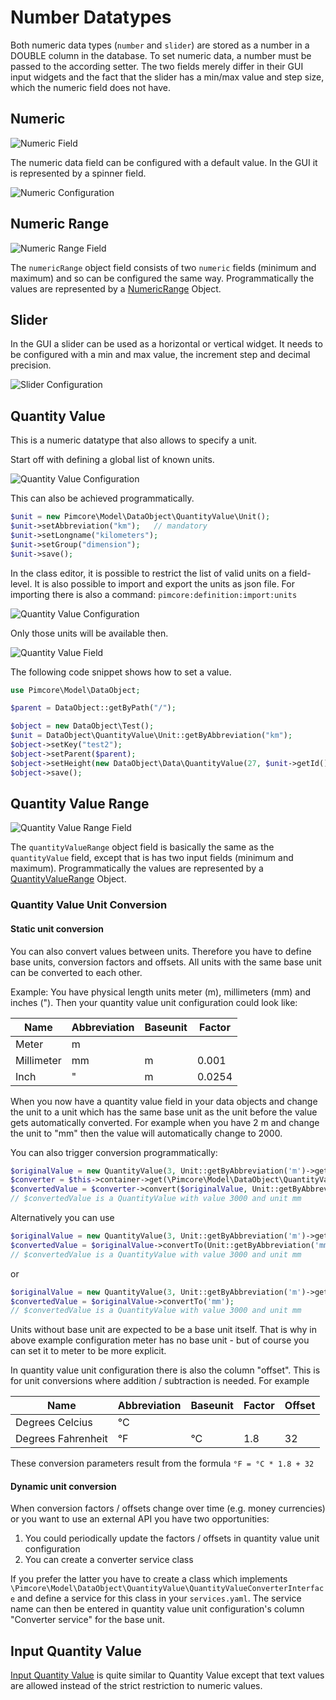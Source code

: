 # Number Datatypes

Both numeric data types (`number` and `slider`) are stored as a number in a DOUBLE column in the database. 
To set numeric data, a number must be passed to the according setter. The two fields merely differ in their GUI input 
widgets and the fact that the slider has a min/max value and step size, which the numeric field does not have.


## Numeric

![Numeric Field](../../../img/classes-datatypes-number2.jpg)

The numeric data field can be configured with a default value. In the GUI it is represented by a spinner field.

![Numeric Configuration](../../../img/classes-datatypes-number1.jpg)


## Numeric Range

![Numeric Range Field](../../../img/classes-datatypes-number7.jpg)

The `numericRange` object field consists of two `numeric` fields (minimum and maximum) and so can be configured
the same way. Programmatically the values are represented by a [NumericRange](https://github.com/pimcore/pimcore/tree/11.x/models/DataObject/Data/NumericRange.php) Object.


## Slider

In the GUI a slider can be used as a horizontal or vertical widget. It needs to be configured with a min and max value,
the increment step and decimal precision.

![Slider Configuration](../../../img/classes-datatypes-number3.jpg)


## Quantity Value

This is a numeric datatype that also allows to specify a unit.

Start off with defining a global list of known units.

![Quantity Value Configuration](../../../img/classes-datatypes-number4.png)

This can also be achieved programmatically.

```php
$unit = new Pimcore\Model\DataObject\QuantityValue\Unit();
$unit->setAbbreviation("km");   // mandatory
$unit->setLongname("kilometers");
$unit->setGroup("dimension");
$unit->save();
```


In the class editor, it is possible to restrict the list of valid units on a field-level. 
It is also possible to import and export the units as json file. 
For importing there is also a command: `pimcore:definition:import:units`

![Quantity Value Configuration](../../../img/classes-datatypes-number5.png)

Only those units will be available then.

![Quantity Value Field](../../../img/classes-datatypes-number6.png)

The following code snippet shows how to set a value.
```php
use Pimcore\Model\DataObject;

$parent = DataObject::getByPath("/");

$object = new DataObject\Test();
$unit = DataObject\QuantityValue\Unit::getByAbbreviation("km");
$object->setKey("test2");
$object->setParent($parent);
$object->setHeight(new DataObject\Data\QuantityValue(27, $unit->getId()));
$object->save();
```


## Quantity Value Range

![Quantity Value Range Field](../../../img/classes-datatypes-number8.jpg)

The `quantityValueRange` object field is basically the same as the `quantityValue` field,
except that is has two input fields (minimum and maximum). Programmatically the values are
represented by a [QuantityValueRange](https://github.com/pimcore/pimcore/tree/11.x/models/DataObject/Data/QuantityValueRange.php) Object.


### Quantity Value Unit Conversion

#### Static unit conversion

You can also convert values between units. Therefore you have to define base units, conversion factors and offsets. 
All units with the same base unit can be converted to each other.

Example:
You have physical length units meter (m), millimeters (mm) and inches ("). Then your quantity value unit configuration could look like:

| Name       | Abbreviation | Baseunit | Factor |
|------------|--------------|----------|--------|
| Meter      | m            |          |        |
| Millimeter | mm           | m        |  0.001 |
| Inch       | "            | m        | 0.0254 |

When you now have a quantity value field in your data objects and change the unit to a unit which has the same base unit as the unit before the value gets automatically converted. For example when you have 2 m and change the unit to "mm" then the value will automatically change to 2000.

You can also trigger conversion programmatically:
```php
$originalValue = new QuantityValue(3, Unit::getByAbbreviation('m')->getId());
$converter = $this->container->get(\Pimcore\Model\DataObject\QuantityValue\UnitConversionService::class);
$convertedValue = $converter->convert($originalValue, Unit::getByAbbreviation('mm'));
// $convertedValue is a QuantityValue with value 3000 and unit mm
```

Alternatively you can use
```php
$originalValue = new QuantityValue(3, Unit::getByAbbreviation('m')->getId());
$convertedValue = $originalValue->convertTo(Unit::getByAbbreviation('mm'));
// $convertedValue is a QuantityValue with value 3000 and unit mm
```
or
```php
$originalValue = new QuantityValue(3, Unit::getByAbbreviation('m')->getId());
$convertedValue = $originalValue->convertTo('mm');
// $convertedValue is a QuantityValue with value 3000 and unit mm
```

Units without base unit are expected to be a base unit itself. That is why in above example configuration meter has no base unit - but of course you can set it to meter to be more explicit.

In quantity value unit configuration there is also the column "offset". This is for unit conversions where addition / subtraction is needed. For example 

| Name               | Abbreviation | Baseunit | Factor | Offset |
|--------------------|--------------|----------|--------|--------|
| Degrees Celcius    | °C           |          |        |        |
| Degrees Fahrenheit | °F           | °C       | 1.8    |  32    |

These conversion parameters result from the formula `°F = °C * 1.8 + 32`

#### Dynamic unit conversion

When conversion factors / offsets change over time (e.g. money currencies) or you want to use an external API you have two opportunities:
1. You could periodically update the factors / offsets in quantity value unit configuration
2. You can create a converter service class

If you prefer the latter you have to create a class which implements  `\Pimcore\Model\DataObject\QuantityValue\QuantityValueConverterInterface` and define a service for this class in your `services.yaml`. The service name can then be entered in quantity value unit configuration's column "Converter service" for the base unit.

## Input Quantity Value

[Input Quantity Value](95_Text_Types.md) is quite similar to Quantity Value except that text values are allowed instead of the strict restriction to numeric values.
